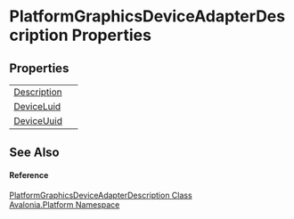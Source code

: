 # PlatformGraphicsDeviceAdapterDescription Properties




## Properties
<table>
<tr>
<td><a href="P_Avalonia_Platform_PlatformGraphicsDeviceAdapterDescription_Description">Description</a></td>
<td> </td>
</tr>
<tr>
<td><a href="P_Avalonia_Platform_PlatformGraphicsDeviceAdapterDescription_DeviceLuid">DeviceLuid</a></td>
<td> </td>
</tr>
<tr>
<td><a href="P_Avalonia_Platform_PlatformGraphicsDeviceAdapterDescription_DeviceUuid">DeviceUuid</a></td>
<td> </td>
</tr>
</table>

## See Also


#### Reference
<a href="T_Avalonia_Platform_PlatformGraphicsDeviceAdapterDescription">PlatformGraphicsDeviceAdapterDescription Class</a>  
<a href="N_Avalonia_Platform">Avalonia.Platform Namespace</a>  
